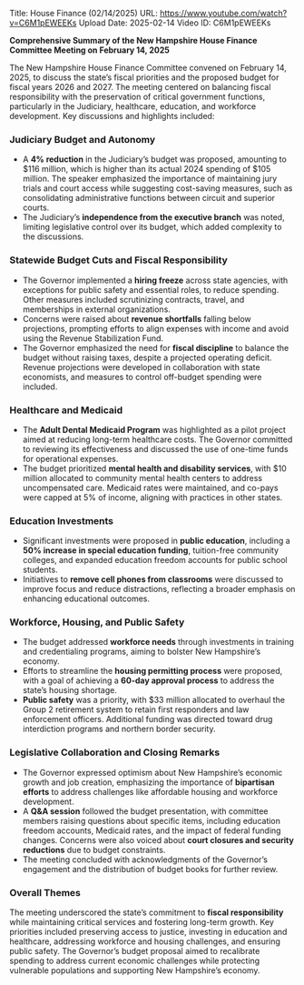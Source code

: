 Title: House Finance (02/14/2025)
URL: https://www.youtube.com/watch?v=C6M1pEWEEKs
Upload Date: 2025-02-14
Video ID: C6M1pEWEEKs

**Comprehensive Summary of the New Hampshire House Finance Committee Meeting on February 14, 2025**

The New Hampshire House Finance Committee convened on February 14, 2025, to discuss the state’s fiscal priorities and the proposed budget for fiscal years 2026 and 2027. The meeting centered on balancing fiscal responsibility with the preservation of critical government functions, particularly in the Judiciary, healthcare, education, and workforce development. Key discussions and highlights included:

### **Judiciary Budget and Autonomy**
- A **4% reduction** in the Judiciary’s budget was proposed, amounting to $116 million, which is higher than its actual 2024 spending of $105 million. The speaker emphasized the importance of maintaining jury trials and court access while suggesting cost-saving measures, such as consolidating administrative functions between circuit and superior courts.
- The Judiciary’s **independence from the executive branch** was noted, limiting legislative control over its budget, which added complexity to the discussions.

### **Statewide Budget Cuts and Fiscal Responsibility**
- The Governor implemented a **hiring freeze** across state agencies, with exceptions for public safety and essential roles, to reduce spending. Other measures included scrutinizing contracts, travel, and memberships in external organizations.
- Concerns were raised about **revenue shortfalls** falling below projections, prompting efforts to align expenses with income and avoid using the Revenue Stabilization Fund.
- The Governor emphasized the need for **fiscal discipline** to balance the budget without raising taxes, despite a projected operating deficit. Revenue projections were developed in collaboration with state economists, and measures to control off-budget spending were included.

### **Healthcare and Medicaid**
- The **Adult Dental Medicaid Program** was highlighted as a pilot project aimed at reducing long-term healthcare costs. The Governor committed to reviewing its effectiveness and discussed the use of one-time funds for operational expenses.
- The budget prioritized **mental health and disability services**, with $10 million allocated to community mental health centers to address uncompensated care. Medicaid rates were maintained, and co-pays were capped at 5% of income, aligning with practices in other states.

### **Education Investments**
- Significant investments were proposed in **public education**, including a **50% increase in special education funding**, tuition-free community colleges, and expanded education freedom accounts for public school students.
- Initiatives to **remove cell phones from classrooms** were discussed to improve focus and reduce distractions, reflecting a broader emphasis on enhancing educational outcomes.

### **Workforce, Housing, and Public Safety**
- The budget addressed **workforce needs** through investments in training and credentialing programs, aiming to bolster New Hampshire’s economy.
- Efforts to streamline the **housing permitting process** were proposed, with a goal of achieving a **60-day approval process** to address the state’s housing shortage.
- **Public safety** was a priority, with $33 million allocated to overhaul the Group 2 retirement system to retain first responders and law enforcement officers. Additional funding was directed toward drug interdiction programs and northern border security.

### **Legislative Collaboration and Closing Remarks**
- The Governor expressed optimism about New Hampshire’s economic growth and job creation, emphasizing the importance of **bipartisan efforts** to address challenges like affordable housing and workforce development.
- A **Q&A session** followed the budget presentation, with committee members raising questions about specific items, including education freedom accounts, Medicaid rates, and the impact of federal funding changes. Concerns were also voiced about **court closures and security reductions** due to budget constraints.
- The meeting concluded with acknowledgments of the Governor’s engagement and the distribution of budget books for further review.

### **Overall Themes**
The meeting underscored the state’s commitment to **fiscal responsibility** while maintaining critical services and fostering long-term growth. Key priorities included preserving access to justice, investing in education and healthcare, addressing workforce and housing challenges, and ensuring public safety. The Governor’s budget proposal aimed to recalibrate spending to address current economic challenges while protecting vulnerable populations and supporting New Hampshire’s economy.